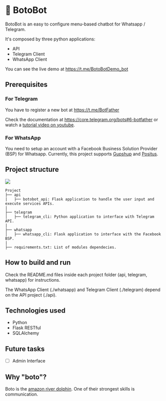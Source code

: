 # 🐬 BotoBot
BotoBot is an easy to configure menu-based chatbot for Whatsapp / Telegram.

It's composed by three python applications:
- API
- Telegram Client
- WhatsApp Client

You can see the live demo at https://t.me/BotoBotDemo_bot

## Prerequisites
### For Telegram
You have to register a new bot at https://t.me/BotFather

Check the documentation at https://core.telegram.org/bots#6-botfather or watch a <a href='https://www.youtube.com/results?search_query=botfather' target='_blank'>tutorial video on youtube</a>.

### For WhatsApp
You need to setup an account with a Facebook Business Solution Provider (BSP) for Whatsapp. Currently, this project supports <a href='https://gupshup.io' target='_blank'>Gupshup</a> and <a href='https://www.positus.com.br'>Positus</a>.

## Project structure
<img src="https://abnatal.com/github/botobot_diagram.jpg"></img>
```
Project
├── api
|   ├── botobot_api: Flask application to handle the user input and execute services APIs.
|
├── telegram
│   ├── telegram_cli: Python application to interface with Telegram API.
|
├── whatsapp
│   ├── whatsapp_cli: Flask application to interface with the Facebook BSP.
|
├── requirements.txt: List of modules dependecies.
```

## How to build and run
Check the README.md files inside each project folder (api, telegram, whatsapp) for instructions.

The WhatsApp Client  (./whatsapp) and Telegram Client (./telegram) depend on the API project (./api).

## Technologies used
- Python
- Flask RESTful
- SQLAlchemy

## Future tasks

- [ ] Admin Interface

## Why "boto"?
Boto is the <a href='https://marinemammalscience.org/facts/inia-geoffrensis'>amazon river dolphin</a>. One of their strongest skills is communication.
